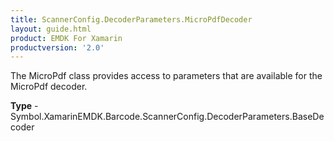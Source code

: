 ```yaml
---
title: ScannerConfig.DecoderParameters.MicroPdfDecoder
layout: guide.html
product: EMDK For Xamarin
productversion: '2.0'
---
```

The MicroPdf class provides access to parameters that are available for the MicroPdf decoder.

**Type** - Symbol.XamarinEMDK.Barcode.ScannerConfig.DecoderParameters.BaseDecoder












